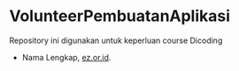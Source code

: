 # VolunteerPembuatanAplikasi
Repository ini digunakan untuk keperluan course Dicoding

* Nama Lengkap, [ez.or.id](https://ez.or.id).
